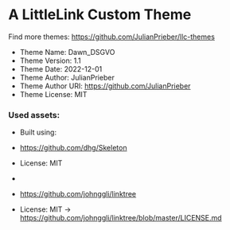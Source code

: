 # A LittleLink Custom Theme
Find more themes: https://github.com/JulianPrieber/llc-themes
                                                                                                                                                                         
*	Theme Name: Dawn_DSGVO
*	Theme Version: 1.1
*	Theme Date: 2022-12-01
*	Theme Author: JulianPrieber
*	Theme Author URI: https://github.com/JulianPrieber
*	Theme License: MIT


### Used assets:
* Built using:
* https://github.com/dhg/Skeleton
* License: MIT

*
* https://github.com/johnggli/linktree
* License: MIT -> https://github.com/johnggli/linktree/blob/master/LICENSE.md
